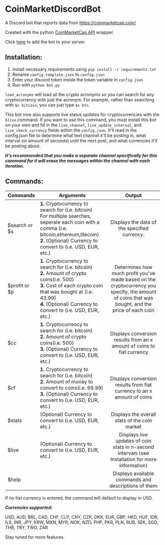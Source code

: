 # CoinMarketDiscordBot
A Discord bot that reports data from https://coinmarketcap.com/

Created with the python [CoinMarketCap API](https://github.com/mrsmn/coinmarketcap-api) wrapper.

Click [here](https://discordapp.com/oauth2/authorize?&client_id=353373501274456065&scope=bot) to add the bot to your server.

## Installation:
1. Install necessary requirements using ```pip install -r requirements.txt```
2. Rename `config_template.json` to `config.json`
3. Enter your discord token inside the token variable in `config.json`
4. Run with ```python bot.py```

```load_acronyms``` will load all the crypto acronyms so you can search for any cryptocurrency with just the acronym. For example, rather than searching with ```$s bitcoin```, you can just type ```$s btc```.

This bot now also supports live status updates for cryptocurrencies with the `$live` command. If you want to use this command, you must install this bot on your own and fill in the `live_channel`, `live_update_interval`, and `live_check_currency` fields within the `config.json`. It'll read in the config.json file to determine what text channel it'll be posting in, what interval (or amount of seconds) until the next post, and what currencies it'll be posting about.

***It's recommended that you make a separate channel specifically for this command for it will erase the messages within the channel with each iteration.***

## Commands:
| Commands      | Arguments | Output        |
| ------------- | --------- | :------------:|
| $search or $s | **1.** Cryptocurrency to search for (i.e. bitcoin)<br>For multiple searches, seperate each coin with a comma (i.e. bitcoin,ethereum,litecoin)<br>**2.** (Optional) Currency to convert to (i.e. USD, EUR, etc.) | Displays the data of the specified currency. |
| $profit or $p | **1.** Cryptocurrency to search for (i.e. bitcoin)<br>**2.** Amount of crypto coins(i.e. 500)<br>**3.** Cost of each crypto coin that was bought at (i.e. 43.99)<br>**4.** (Optional) Currency to convert to (i.e. USD, EUR, etc.) | Determines how much profit you've made based on the cryptocurrency you specify, the amount of coins that was bought, and the price of each coin |
| $cc | **1.** Cryptocurrency to search for (i.e. bitcoin)<br>**2.** Amount of crypto coins(i.e. 500)<br>**3.** (Optional) Currency to convert to (i.e. USD, EUR, etc.) | Displays conversion results from an x amount of coins to fiat currency |
| $cf | **1.** Cryptocurrency to search for (i.e. bitcoin)<br>**2.** Amount of money to convert to coins(i.e. 99.99)<br>**3.** (Optional) Currency to convert to (i.e. USD, EUR, etc.) | Displays conversion results from fiat currency to an x amount of coins |
| $stats | (Optional) Currency to convert to (i.e. USD, EUR, etc.) | Displays the overall stats of the coin market |
| $live | (Optional) Currency to convert to (i.e. USD, EUR, etc.) | Displays live updates of coin stats in n-second intervals (see Installation for more information) |
| $help | | Displays available commands and descriptions of them |

If no fiat currency is entered, the command will default to display in USD.

***Currencies supported:***

USD, AUD, BRL, CAD, CHF, CLP, CNY, CZK, DKK, EUR, GBP, HKD, HUF, IDR, ILS, INR, JPY, KRW, MXN, MYR, NOK, NZD, PHP, PKR, PLN, RUB, SEK, SGD, THB, TRY, TWD, ZAR

Stay tuned for more features.
